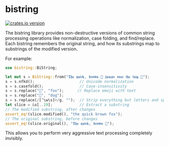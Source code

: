 bistring
========

[![crates.io version](https://img.shields.io/crates/v/bistring)](https://crates.io/crates/bistring)

The bistring library provides non-destructive versions of common string processing operations like normalization, case folding, and find/replace.
Each bistring remembers the original string, and how its substrings map to substrings of the modified version.

For example:

```rust
use bistring::BiString;

let mut s = BiString::from("𝕿𝖍𝖊 𝖖𝖚𝖎𝖈𝖐, 𝖇𝖗𝖔𝖜𝖓 🦊 𝖏𝖚𝖒𝖕𝖘 𝖔𝖛𝖊𝖗 𝖙𝖍𝖊 𝖑𝖆𝖟𝖞 🐶");
s = s.nfkd();                    // Unicode normalization
s = s.casefold();                // Case-insensitivity
s = s.replace("🦊", "fox");      // Replace emoji with text
s = s.replace("🐶", "dog");
s = s.replace(/[^\w\s]+/g, "");  // Strip everything but letters and spaces
let slice = &s[..19];            // Extract a substring
// The modified substring, after changes
assert_eq!(slice.modified(), "the quick brown fox");
// The original substring, before changes
assert_eq!(slice.original(), "𝕿𝖍𝖊 𝖖𝖚𝖎𝖈𝖐, 𝖇𝖗𝖔𝖜𝖓 🦊");
```

This allows you to perform very aggressive text processing completely invisibly.
